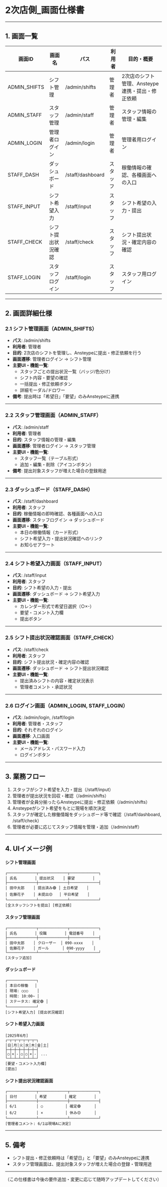 # 2次店側_画面仕様書

---

## 1. 画面一覧

| 画面ID         | 画面名               | パス                  | 利用者         | 目的・概要                                                                 |
|----------------|----------------------|-----------------------|--------------|--------------------------------------------------------------------------|
| ADMIN_SHIFTS   | シフト管理           | /admin/shifts         | 管理者        | 2次店のシフト管理、Ansteype連携・提出・修正依頼                           |
| ADMIN_STAFF    | スタッフ管理         | /admin/staff          | 管理者        | スタッフ情報の管理・編集                                                  |
| ADMIN_LOGIN    | 管理者ログイン       | /admin/login          | 管理者        | 管理者用ログイン                                                          |
| STAFF_DASH     | ダッシュボード       | /staff/dashboard      | スタッフ      | 稼働情報の確認、各種画面への入口                                          |
| STAFF_INPUT    | シフト希望入力       | /staff/input          | スタッフ      | シフト希望の入力・提出                                                    |
| STAFF_CHECK    | シフト提出状況確認   | /staff/check          | スタッフ      | シフト提出状況・確定内容の確認                                            |
| STAFF_LOGIN    | スタッフログイン     | /staff/login          | スタッフ      | スタッフ用ログイン                                                        |

---

## 2. 画面詳細仕様

### 2.1 シフト管理画面（ADMIN_SHIFTS）
- **パス**: /admin/shifts
- **利用者**: 管理者
- **目的**: 2次店のシフトを管理し、Ansteypeに提出・修正依頼を行う
- **画面遷移**: 管理者ログイン → シフト管理
- **主要UI・機能一覧**:
  - スタッフごとの提出状況一覧（バッジ/色分け）
  - シフト内容・要望の確認
  - 一括提出・修正依頼ボタン
  - 詳細モーダル/ドロワー
- **備考**: 提出時は「希望日」「要望」のみAnsteypeに連携

---

### 2.2 スタッフ管理画面（ADMIN_STAFF）
- **パス**: /admin/staff
- **利用者**: 管理者
- **目的**: スタッフ情報の管理・編集
- **画面遷移**: 管理者ログイン → スタッフ管理
- **主要UI・機能一覧**:
  - スタッフ一覧（テーブル形式）
  - 追加・編集・削除（アイコンボタン）
- **備考**: 提出対象スタッフが増えた場合の登録用途

---

### 2.3 ダッシュボード（STAFF_DASH）
- **パス**: /staff/dashboard
- **利用者**: スタッフ
- **目的**: 稼働情報の即時確認、各種画面への入口
- **画面遷移**: スタッフログイン → ダッシュボード
- **主要UI・機能一覧**:
  - 本日の稼働情報（カード形式）
  - シフト希望入力・提出状況確認へのリンク
  - お知らせアラート

---

### 2.4 シフト希望入力画面（STAFF_INPUT）
- **パス**: /staff/input
- **利用者**: スタッフ
- **目的**: シフト希望の入力・提出
- **画面遷移**: ダッシュボード → シフト希望入力
- **主要UI・機能一覧**:
  - カレンダー形式で希望日選択（○×-）
  - 要望・コメント入力欄
  - 提出ボタン

---

### 2.5 シフト提出状況確認画面（STAFF_CHECK）
- **パス**: /staff/check
- **利用者**: スタッフ
- **目的**: シフト提出状況・確定内容の確認
- **画面遷移**: ダッシュボード → シフト提出状況確認
- **主要UI・機能一覧**:
  - 提出済みシフトの内容・確定状況表示
  - 管理者コメント・承認状況

---

### 2.6 ログイン画面（ADMIN_LOGIN, STAFF_LOGIN）
- **パス**: /admin/login, /staff/login
- **利用者**: 管理者・スタッフ
- **目的**: それぞれのログイン
- **画面遷移**: 入口画面
- **主要UI・機能一覧**:
  - メールアドレス・パスワード入力
  - ログインボタン

---

## 3. 業務フロー

1. スタッフがシフト希望を入力・提出（/staff/input）
2. 管理者が提出状況を回収・確認（/admin/shifts）
3. 管理者が全員分揃ったらAnsteypeに提出・修正依頼（/admin/shifts）
4. Ansteypeがシフト希望をもとに現場を順次決定
5. スタッフが確定した稼働情報をダッシュボード等で確認（/staff/dashboard, /staff/check）
6. 管理者が必要に応じてスタッフ情報を管理・追加（/admin/staff）

---

## 4. UIイメージ例

#### シフト管理画面
```
┌─────────────┬─────────────┬─────────────┐
│ 氏名        │ 提出状況    │ 要望        │
├─────────────┼─────────────┼─────────────┤
│ 田中太郎    │ 提出済み🟢 │ 土日希望    │
│ 佐藤花子    │ 未提出🟡   │ 平日希望    │
└─────────────┴─────────────┴─────────────┘
[全スタッフシフトを提出] [修正依頼]
```

#### スタッフ管理画面
```
┌─────────────┬─────────────┬─────────────┐
│ 氏名        │ 役職        │ 電話番号    │
├─────────────┼─────────────┼─────────────┤
│ 田中太郎    │ クローザー  │ 090-xxxx    │
│ 佐藤花子    │ ガール      │ 090-yyyy    │
└─────────────┴─────────────┴─────────────┘
[スタッフ追加]
```

#### ダッシュボード
```
┌─────────────┐
│ 本日の稼働   │
│ 現場: ○○○    │
│ 時間: 10:00~ │
│ ステータス: 確定🟢 │
└─────────────┘
[シフト希望入力] [提出状況確認]
```

#### シフト希望入力画面
```
[2025年6月]
┌─┬─┬─┬─┬─┬─┬─┐
│日│月│火│水│木│金│土│
├─┼─┼─┼─┼─┼─┼─┤
│○│×│-│○│○│×│-│ ...
└─┴─┴─┴─┴─┴─┴─┘
[要望・コメント入力欄]
[提出]
```

#### シフト提出状況確認画面
```
┌─────────────┬─────────────┬─────────────┐
│ 日付        │ 希望        │ 確定        │
├─────────────┼─────────────┼─────────────┤
│ 6/1         │ ○          │ 確定🟢      │
│ 6/2         │ ×          │ 休み🟡      │
└─────────────┴─────────────┴─────────────┘
[管理者コメント: 6/1は現場Aに決定]
```

---

## 5. 備考
- シフト提出・修正依頼時は「希望日」と「要望」のみAnsteypeに連携
- スタッフ管理画面は、提出対象スタッフが増えた場合の登録・管理用途

---

（この仕様書は今後の要件追加・変更に応じて随時アップデートしてください） 